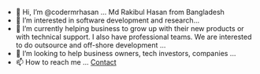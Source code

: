 - 👋 Hi, I’m @codermrhasan ... Md Rakibul Hasan from Bangladesh
- 👀 I’m interested in software development and research...
- 💼 I’m currently helping business to grow up with their new products or with technical support. I also have professional teams. We are interested to do outsource and off-shore development ...
- 💞️ I’m looking to help business owners, tech investors, companies ...
- 📫 How to reach me ... [Contact](https://fullstackpythondeveloper.com/services/#hire-us)
